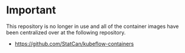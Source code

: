# Important

This repository is no longer in use and all of the container images have been centralized over at the following repository.

* https://github.com/StatCan/kubeflow-containers
